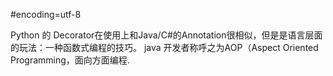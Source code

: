 #encoding=utf-8

Python 的 Decorator在使用上和Java/C#的Annotation很相似，但是是语言层面的玩法：一种函数式编程的技巧。
java 开发者称呼之为AOP（Aspect Oriented Programming，面向方面编程.


